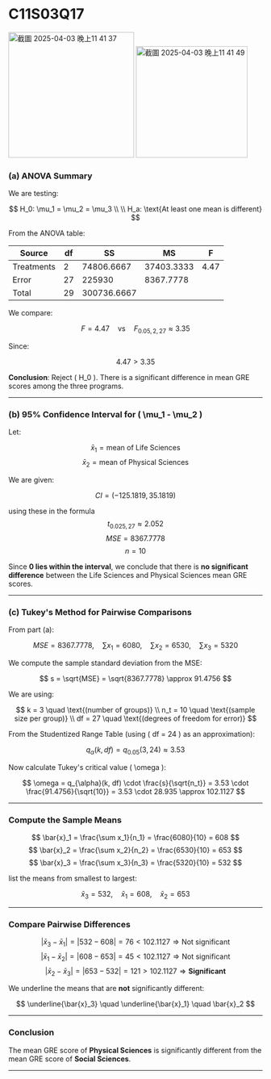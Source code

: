 # C11S03Q17

<img width="249" alt="截圖 2025-04-03 晚上11 41 37" src="https://github.com/user-attachments/assets/0cfce9d8-6eef-45b2-9c67-8b865bc7c5b2" />
<img width="221" alt="截圖 2025-04-03 晚上11 41 49" src="https://github.com/user-attachments/assets/6713db8b-e798-444d-9504-db2d07ccb37f" />


### (a) ANOVA Summary

We are testing:

$$
H_0: \mu_1 = \mu_2 = \mu_3 \\ \\
H_a: \text{At least one mean is different}
$$

From the ANOVA table:

| Source      | df  | SS         | MS         | F     |
|-------------|-----|------------|------------|--------|
| Treatments  | 2   | 74806.6667 | 37403.3333 | 4.47  |
| Error       | 27  | 225930     | 8367.7778  |       |
| Total       | 29  | 300736.6667|            |       |

We compare:

$$
F = 4.47 \quad \text{vs} \quad F_{0.05, 2, 27} \approx 3.35
$$

Since:

$$
4.47 > 3.35
$$

**Conclusion**: Reject \( H_0 \). There is a significant difference in mean GRE scores among the three programs.

---

### (b) 95% Confidence Interval for \( \mu_1 - \mu_2 \)

Let:

$$
\bar{x}_1 = \text{mean of Life Sciences} 
$$
$$
\bar{x}_2 = \text{mean of Physical Sciences} 
$$

We are given:

$$
CI = (-125.1819, 35.1819)
$$

using these in the formula
$$
t_{0.025, 27} \approx 2.052
$$
$$
MSE = 8367.7778
$$
$$
n = 10 
$$

Since **0 lies within the interval**, we conclude that there is **no significant difference** between the Life Sciences and Physical Sciences mean GRE scores.

---

### (c) Tukey's Method for Pairwise Comparisons

From part (a):

$$
MSE = 8367.7778, \quad \sum x_1 = 6080, \quad \sum x_2 = 6530, \quad \sum x_3 = 5320
$$

We compute the sample standard deviation from the MSE:

$$
s = \sqrt{MSE} = \sqrt{8367.7778} \approx 91.4756
$$

We are using:

$$
k = 3 \quad \text{(number of groups)} \\
n_t = 10 \quad \text{(sample size per group)} \\
df = 27 \quad \text{(degrees of freedom for error)}
$$

From the Studentized Range Table (using \( df = 24 \) as an approximation):

$$
q_{\alpha}(k, df) = q_{0.05}(3, 24) \approx 3.53
$$

Now calculate Tukey's critical value \( \omega \):

$$
\omega = q_{\alpha}(k, df) \cdot \frac{s}{\sqrt{n_t}} = 3.53 \cdot \frac{91.4756}{\sqrt{10}} = 3.53 \cdot 28.935 \approx 102.1127
$$

---

### Compute the Sample Means

$$
\bar{x}_1 = \frac{\sum x_1}{n_1} = \frac{6080}{10} = 608 
$$
$$
\bar{x}_2 = \frac{\sum x_2}{n_2} = \frac{6530}{10} = 653 
$$
$$
\bar{x}_3 = \frac{\sum x_3}{n_3} = \frac{5320}{10} = 532
$$

list the means from smallest to largest:

$$
\bar{x}_3 = 532, \quad \bar{x}_1 = 608, \quad \bar{x}_2 = 653
$$

---

### Compare Pairwise Differences

$$
|\bar{x}_3 - \bar{x}_1| = |532 - 608| = 76 < 102.1127 \Rightarrow \text{Not significant}
$$
$$
|\bar{x}_1 - \bar{x}_2| = |608 - 653| = 45 < 102.1127 \Rightarrow \text{Not significant} 
$$
$$
|\bar{x}_2 - \bar{x}_3| = |653 - 532| = 121 > 102.1127 \Rightarrow \textbf{Significant}
$$

We underline the means that are **not** significantly different:

$$
\underline{\bar{x}_3} \quad \underline{\bar{x}_1} \quad \bar{x}_2
$$

---

### Conclusion

The mean GRE score of **Physical Sciences** is significantly different from the mean GRE score of **Social Sciences**.

---



